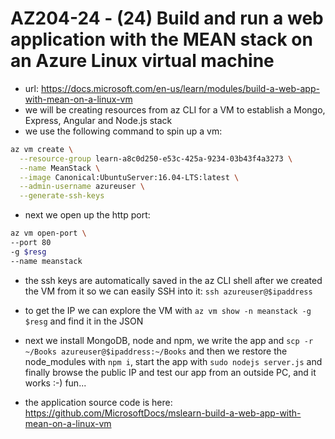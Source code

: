 # AZ204-24 - (24) Build and run a web application with the MEAN stack on an Azure Linux virtual machine

- url: <https://docs.microsoft.com/en-us/learn/modules/build-a-web-app-with-mean-on-a-linux-vm>
- we will be creating resources from az CLI for a VM to establish a Mongo, Express, Angular and Node.js stack
- we use the following command to spin up a vm:

```bash
az vm create \
  --resource-group learn-a8c0d250-e53c-425a-9234-03b43f4a3273 \
  --name MeanStack \
  --image Canonical:UbuntuServer:16.04-LTS:latest \
  --admin-username azureuser \
  --generate-ssh-keys
```

- next we open up the http port:

```bash
az vm open-port \
--port 80
-g $resg
--name meanstack
```

- the ssh keys are automatically saved in the az CLI shell after we created the VM from it so we can easily SSH into it: `ssh azureuser@$ipaddress`
- to get the IP we can explore the VM with `az vm show -n meanstack -g $resg` and find it in the JSON

- next we install MongoDB, node and npm, we write the app and `scp -r ~/Books azureuser@$ipaddress:~/Books` and then we restore the node_modules with `npm i`, start the app with `sudo nodejs server.js` and finally browse the public IP and test our app from an outside PC, and it works :-) fun...

- the application source code is here: <https://github.com/MicrosoftDocs/mslearn-build-a-web-app-with-mean-on-a-linux-vm>
  